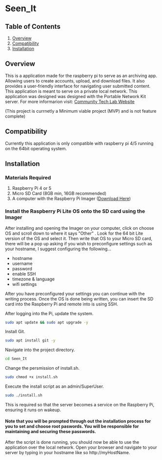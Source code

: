 # Seen_It

## Table of Contents

1. [Overview](#overview)
2. [Compatibility](#compatibility)
3. [Installation](#installation)

## <a name="#overview"> Overview </a>

This is a application made for the raspberry pi to serve as an archiving app. Allowing users to create accounts, upload, and download files. It also provides a user-friendly interface for navigating user submitted content. This application is meant to serve on a private local network. This application was designed was designed with the Portable Network Kit server. For more informarion visit: <a href="communitytechlab.org">Community Tech Lab Website</a>

(This project is currnetly a Minimum viable project (MVP) and is not feature complete)

## <a name="#compatibility"> Compatibility </a>

Currently this application is only compatible with raspberry pi 4/5 running on the 64bit operating system.

## <a name="#installation"> Installation </a>

### Materials Required

1. Raspberry Pi 4 or 5
2. Micro SD Card (8GB min, 16GB recommended)
3. A computer with the Raspberry Pi Imager (<a href="https://www.raspberrypi.com/software/">Download Here</a>)

### Install the Raspberry Pi Lite OS onto the SD card using the Imager

After installing and opening the Imager on your computer, click on choose OS and scroll down to where it says "Other" . Look for the 64 bit Lite version of the OS and select it. Then write that OS to your Micro SD card, there will be a pop up asking if you wish to preconfigure settings such as your hostname, I suggest configuring the following...

- hostname
- username
- password
- enable SSH
- timezone & language
- wifi settings

After you have preconfigured your settings you can continue with the writing process. Once the OS is done being written, you can insert the SD card into the Raspberry Pi and remote into is using SSH.

After logging into the Pi, update the system.

```bash
sudo apt update && sudo apt upgrade -y
```

Install Git.

```bash
sudo apt install git -y
```

Navigate into the project directory.

```bash
cd Seen_It
```

Change the persmission of install.sh.

```bash
sudo chmod +x install.sh
```

Execute the install script as an admin/SuperUser.

```bash
sudo ./install.sh
```

This is required so that the server becomes a service on the Raspberry Pi, ensuring it runs on wakeup.

#### Note that you will be prompted through out the installation process for you to set and choose root paswords. You will be responsible for maintaining and securing these passwords.

After the script is done running, you should now be able to use the application over the local network. Open your browser and navigate to your server by typing in your hostname like so http://myHostName.
